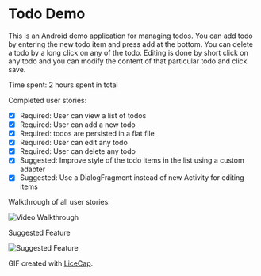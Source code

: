 # Todo Demo

This is an Android demo application for managing todos.  You can add todo by entering the new todo item and press add at the bottom.   You can delete a todo by a long click on any of the todo.  Editing is done by short click on any todo and you can modify the content of that particular todo and click save.

Time spent: 2 hours spent in total

Completed user stories:

 * [x] Required: User can view a list of todos
 * [x] Required: User can add a new todo
 * [x] Required: todos are persisted in a flat file
 * [x] Required: User can edit any todo
 * [x] Required: User can delete any todo
 * [x] Suggested: Improve style of the todo items in the list using a custom adapter
 * [x] Suggested: Use a DialogFragment instead of new Activity for editing items

Walkthrough of all user stories:

![Video Walkthrough](https://cloud.githubusercontent.com/assets/4535/5640033/0029d30c-95d5-11e4-9659-403438982c31.gif)

Suggested Feature

![Suggested Feature](https://cloud.githubusercontent.com/assets/4535/5699717/651fb512-99e3-11e4-8e80-879be1308887.gif)

GIF created with [LiceCap](http://www.cockos.com/licecap/).
